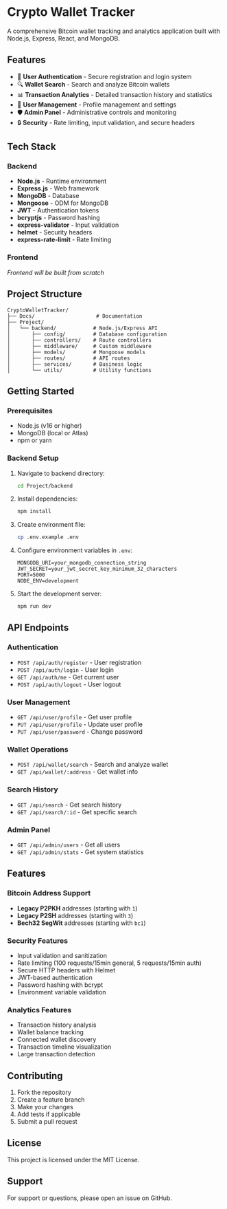 # Crypto Wallet Tracker

A comprehensive Bitcoin wallet tracking and analytics application built with Node.js, Express, React, and MongoDB.

## Features

- 🔐 **User Authentication** - Secure registration and login system
- 🔍 **Wallet Search** - Search and analyze Bitcoin wallets
- 📊 **Transaction Analytics** - Detailed transaction history and statistics
- 👤 **User Management** - Profile management and settings
- 🛡️ **Admin Panel** - Administrative controls and monitoring
- 🔒 **Security** - Rate limiting, input validation, and secure headers

## Tech Stack

### Backend
- **Node.js** - Runtime environment
- **Express.js** - Web framework
- **MongoDB** - Database
- **Mongoose** - ODM for MongoDB
- **JWT** - Authentication tokens
- **bcryptjs** - Password hashing
- **express-validator** - Input validation
- **helmet** - Security headers
- **express-rate-limit** - Rate limiting

### Frontend
*Frontend will be built from scratch*

## Project Structure

```
CryptoWalletTracker/
├── Docs/                    # Documentation
├── Project/
│   └── backend/            # Node.js/Express API
│       ├── config/         # Database configuration
│       ├── controllers/    # Route controllers
│       ├── middleware/     # Custom middleware
│       ├── models/         # Mongoose models
│       ├── routes/         # API routes
│       ├── services/       # Business logic
│       └── utils/          # Utility functions
```

## Getting Started

### Prerequisites
- Node.js (v16 or higher)
- MongoDB (local or Atlas)
- npm or yarn

### Backend Setup

1. Navigate to backend directory:
   ```bash
   cd Project/backend
   ```

2. Install dependencies:
   ```bash
   npm install
   ```

3. Create environment file:
   ```bash
   cp .env.example .env
   ```

4. Configure environment variables in `.env`:
   ```
   MONGODB_URI=your_mongodb_connection_string
   JWT_SECRET=your_jwt_secret_key_minimum_32_characters
   PORT=5000
   NODE_ENV=development
   ```

5. Start the development server:
   ```bash
   npm run dev
   ```

## API Endpoints

### Authentication
- `POST /api/auth/register` - User registration
- `POST /api/auth/login` - User login
- `GET /api/auth/me` - Get current user
- `POST /api/auth/logout` - User logout

### User Management
- `GET /api/user/profile` - Get user profile
- `PUT /api/user/profile` - Update user profile
- `PUT /api/user/password` - Change password

### Wallet Operations
- `POST /api/wallet/search` - Search and analyze wallet
- `GET /api/wallet/:address` - Get wallet info

### Search History
- `GET /api/search` - Get search history
- `GET /api/search/:id` - Get specific search

### Admin Panel
- `GET /api/admin/users` - Get all users
- `GET /api/admin/stats` - Get system statistics

## Features

### Bitcoin Address Support
- **Legacy P2PKH** addresses (starting with `1`)
- **Legacy P2SH** addresses (starting with `3`)
- **Bech32 SegWit** addresses (starting with `bc1`)

### Security Features
- Input validation and sanitization
- Rate limiting (100 requests/15min general, 5 requests/15min auth)
- Secure HTTP headers with Helmet
- JWT-based authentication
- Password hashing with bcrypt
- Environment variable validation

### Analytics Features
- Transaction history analysis
- Wallet balance tracking
- Connected wallet discovery
- Transaction timeline visualization
- Large transaction detection

## Contributing

1. Fork the repository
2. Create a feature branch
3. Make your changes
4. Add tests if applicable
5. Submit a pull request

## License

This project is licensed under the MIT License.

## Support

For support or questions, please open an issue on GitHub.